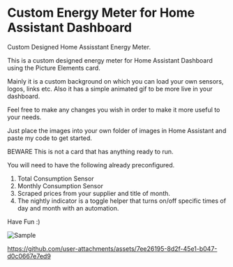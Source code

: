 # Custom Energy Meter for Home Assistant Dashboard

Custom Designed Home Assisstant Energy Meter.

This is a custom designed energy meter for Home Assistant Dashboard using the Picture Elements card.

Mainly it is a custom background on which you can load your own sensors, logos, links etc.
Also it has a simple animated gif to be more live in your dashboard.

Feel free to make any changes you wish in order to make it more useful to your needs.

Just place the images into your own folder of images in Home Assistant and paste my code to get started.

BEWARE
This is not a card that has anything ready to run.

You will need to have the following already preconfigured.

1) Total Consumption Sensor
2) Monthly Consumption Sensor
3) Scraped prices from your supplier and title of month.
4) The nightly indicator is a toggle helper that turns on/off specific times of day and month with an automation.
   

Have Fun :)


![Sample](https://github.com/user-attachments/assets/d60c7396-e905-4657-bdae-781705d9e7e1)



https://github.com/user-attachments/assets/7ee26195-8d2f-45e1-b047-d0c0667e7ed9


